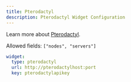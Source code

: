 ```yaml
---
title: Pterodactyl
description: Pterodactyl Widget Configuration
---
```


Learn more about [Pterodactyl](https://github.com/pterodactyl).

Allowed fields: `["nodes", "servers"]`

```yaml
widget:
  type: pterodactyl
  url: http://pterodactylhost:port
  key: pterodactylapikey
```
